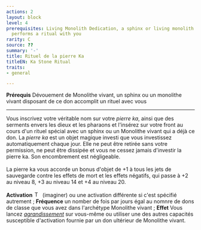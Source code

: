 ```yaml
---
actions: 2
layout: block
level: 4
prerequisites: Living Monolith Dedication, a sphinx or living monolith with this feat
  performs a ritual with you
rarity: C
source: ??
summary: '-'
title: Rituel de la pierre Ka
titleEN: Ka Stone Ritual
traits:
- general

---
```


<p><span id="ctl00_MainContent_DetailedOutput"><strong>Prérequis</strong> Dévouement de Monolithe vivant, un sphinx ou un monolithe vivant disposant de ce don accomplit un rituel avec vous<br></span></p>
<hr>
<p>Vous inscrivez votre véritable nom sur votre <em>pierre ka</em>, ainsi que des serments envers les dieux et les pharaons et l'insérez sur votre front au cours d'un rituel spécial avec un sphinx ou un Monolithe vivant qui a déjà ce don. La <em>pierre ka</em> est un objet magique investi que vous investissez automatiquement chaque jour. Elle ne peut être retirée sans votre permission, ne peut être dissipée et vous ne cessez jamais d'investir la pierre ka. Son encombrement est négligeable.<br><br>La pierre ka vous accorde un bonus d'objet de +1 à tous les jets de sauvegarde contre les effets de mort et les effets négatifs, qui passe à +2 au niveau 8, +3 au niveau 14 et +4 au niveau 20.<br><br><strong>Activation</strong> <img class="actionlight" style="height: 15px; padding: 0px 2px 0px 2px;" src="https://2e.aonprd.com/Images/Actions/TwoActions_I.png" alt="Two Actions"> (imaginer) ou une activation différente si c'est spécifié autrement ; <strong>Fréquence</strong> un nomber de fois par jours égal au nomnre de dons de classe que vous avez dans l'archétype Monolithe vivant ; <strong>Effet</strong> Vous lancez <a href="https://2e.aonprd.com/Spells.aspx?ID=102"><em>agrandissement</em></a> sur vous-même ou utiliser une des autres capacités susceptible d'activation fournie par un don ultérieur de Monolithe vivant.&nbsp;&nbsp;</p>